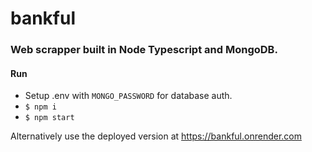 # bankful

### Web scrapper built in Node Typescript and MongoDB.

#### Run
- Setup .env with `MONGO_PASSWORD` for database auth.
- `$ npm i`
- `$ npm start`

Alternatively use the deployed version at https://bankful.onrender.com